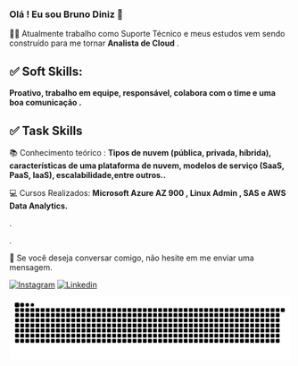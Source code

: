 ### Olá ! Eu sou Bruno Diniz 🤙 

<p align="left"> 
  🧑‍💻 Atualmente trabalho como Suporte Técnico e meus estudos vem sendo construído para me tornar <strong>Analista de Cloud</strong> .
</p>

## ✅ Soft Skills:
<p align="left">
  <strong> Proativo, trabalho em equipe, responsável, colabora com o time e uma boa comunicação .</strong>
</p>

## ✅ Task Skills
<p align="left">
  📚 Conhecimento teórico : <strong> Tipos de nuvem (pública, privada, híbrida), características de uma plataforma de nuvem, modelos de serviço (SaaS, PaaS, IaaS), escalabilidade,entre outros..</strong>
</p>

<p align="left">
  💻 Cursos Realizados: <strong> Microsoft Azure AZ 900 , Linux Admin , SAS e AWS Data Analytics. </strong>
</p>

.

.


<p align="left">
  💌 Se você deseja conversar comigo, não hesite em me enviar uma mensagem.
</p>


[![Instagram](https://img.shields.io/badge/Instagram-E4405F?style=for-the-badge&logo=instagram&logoColor=white)](https://www.instagram.com/_bcdiniz/)
[![Linkedin](https://img.shields.io/badge/LinkedIn-0077B5?style=for-the-badge&logo=linkedin&logoColor=white)](https://www.linkedin.com/in/brunocdiniz/)


 ![Snake animation](https://github.com/brunocdiniz/brunocdiniz/blob/output/github-contribution-grid-snake.svg)
 
 
